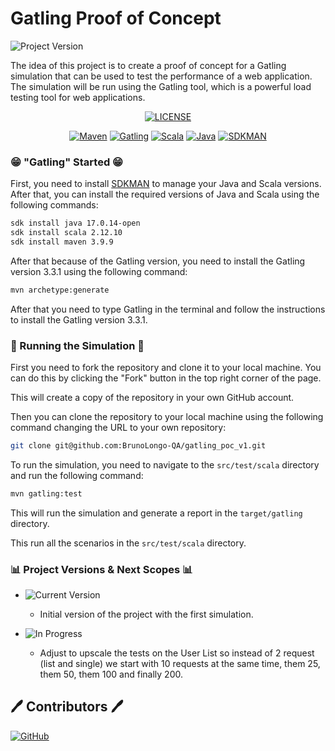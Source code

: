 # Gatling Proof of Concept

![Project Version](https://img.shields.io/badge/Project%20Version-1.0.0-138c18?labelColor=gray&style=for-the-badge)

The idea of this project is to create a proof of concept for a Gatling simulation that can be used to test the performance of a web application. 
The simulation will be run using the Gatling tool, which is a powerful load testing tool for web applications.

<div style="text-align: center;">

[![LICENSE](https://img.shields.io/badge/License-MIT-blue)](LICENSE.md)

[![Maven](https://img.shields.io/badge/Maven-3.9.9-FF0000)](https://maven.apache.org/)
[![Gatling](https://img.shields.io/badge/Gatling-3.3.1-fd6b00)](https://gatling.io/) 
[![Scala](https://img.shields.io/badge/Scala-2.12.10-f5537f)](https://www.scala-lang.org/)
[![Java](https://img.shields.io/badge/Java-17.0.14-21b008)](https://www.oracle.com/java/technologies/javase/jdk17-archive-downloads.html)
[![SDKMAN](https://img.shields.io/badge/SDKMAN-5.0.0-yellow)](https://sdkman.io/)

</div>

### 😁 "Gatling" Started 😁

First, you need to install [SDKMAN](https://sdkman.io/) to manage your Java and Scala versions. After that, you can install the required versions of Java and Scala using the following commands:

```bash
sdk install java 17.0.14-open
sdk install scala 2.12.10
sdk install maven 3.9.9
```

After that because of the Gatling version, you need to install the Gatling version 3.3.1 using the following command:

```bash
mvn archetype:generate 
```
After that you need to type Gatling in the terminal and follow the instructions to install the Gatling version 3.3.1.

### 🎽 Running the Simulation 🎽
First you need to fork the repository and clone it to your local machine. You can do this by clicking the "Fork" button in the top right corner of the page. 

This will create a copy of the repository in your own GitHub account.

Then you can clone the repository to your local machine using the following command changing the URL to your own repository:

```bash
git clone git@github.com:BrunoLongo-QA/gatling_poc_v1.git
```

To run the simulation, you need to navigate to the `src/test/scala` directory and run the following command:

```bash
mvn gatling:test
```

This will run the simulation and generate a report in the `target/gatling` directory.

This run all the scenarios in the `src/test/scala` directory.

### 📊 Project Versions & Next Scopes 📊

* ![Current Version](https://img.shields.io/badge/Current%20Version-1.0.0-138c18?labelColor=gray&style=plastic)
  - Initial version of the project with the first simulation. 


* ![In Progress](https://img.shields.io/badge/In%20Progress-1.0.1-009cfb?labelColor=gray&style=plastic)
  - Adjust to upscale the tests on the User List so instead of 2 request (list and single) we start with 10 requests at the same time, them 25, them 50, them 100 and finally 200.


## 🖊️ Contributors 🖊️
[![GitHub](https://img.shields.io/badge/GitHub-Bruno%20Longo%20QA-008000?labelColor=gray&style=for-the-badge&link=https://github.com/BrunoLongo-QA)](https://github.com/BrunoLongo-QA)
